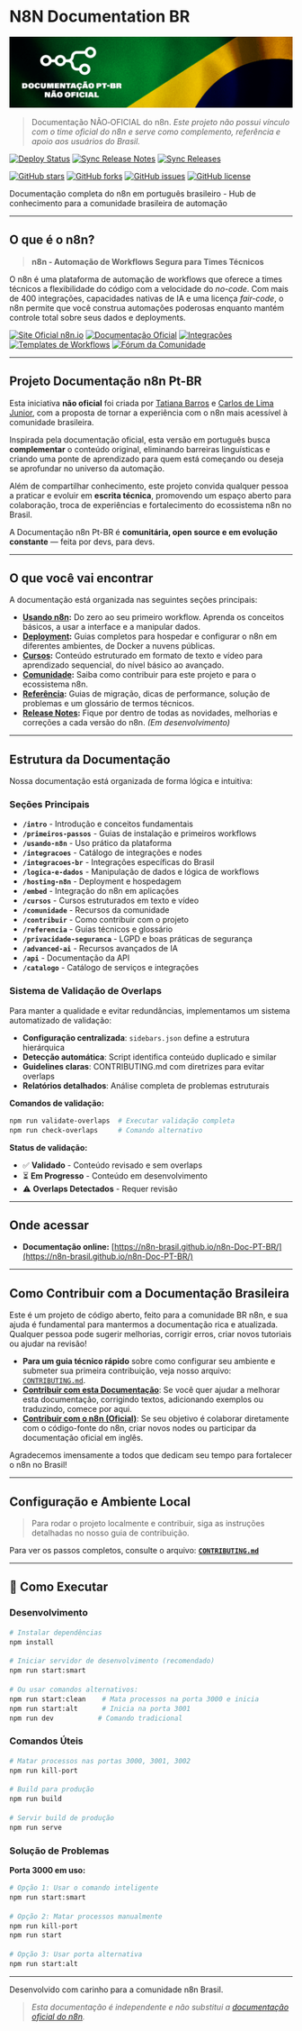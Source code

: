 # N8N Documentation BR

![Banner da Documentação n8n PT-BR - Automação de Workflows em Português](https://raw.githubusercontent.com/n8n-brasil/n8n-Doc-PT-BR/main/static/img/banner_n8n_ptbr.png)

> Documentação NÃO‑OFICIAL do n8n.
> _Este projeto não possui vínculo com o time oficial do n8n e serve como complemento, referência e apoio aos usuários do Brasil._

[![Deploy Status](https://github.com/n8n-brasil/n8n-Doc-PT-BR/workflows/Deploy%20Docusaurus%20to%20GitHub%20Pages/badge.svg)](https://github.com/n8n-brasil/n8n-Doc-PT-BR/actions)
[![Sync Release Notes](https://github.com/n8n-brasil/n8n-Doc-PT-BR/workflows/Sync%20n8n%20Release%20Notes/badge.svg)](https://github.com/n8n-brasil/n8n-Doc-PT-BR/actions)
[![Sync Releases](https://github.com/n8n-brasil/n8n-Doc-PT-BR/workflows/Sync%20n8n%20Official%20Releases/badge.svg)](https://github.com/n8n-brasil/n8n-Doc-PT-BR/actions)

[![GitHub stars](https://img.shields.io/github/stars/n8n-brasil/n8n-Doc-PT-BR?style=social)](https://github.com/n8n-brasil/n8n-Doc-PT-BR/stargazers)
[![GitHub forks](https://img.shields.io/github/forks/n8n-brasil/n8n-Doc-PT-BR?style=social)](https://github.com/n8n-brasil/n8n-Doc-PT-BR/network)
[![GitHub issues](https://img.shields.io/github/issues/n8n-brasil/n8n-Doc-PT-BR)](https://github.com/n8n-brasil/n8n-Doc-PT-BR/issues)
[![GitHub license](https://img.shields.io/github/license/n8n-brasil/n8n-Doc-PT-BR)](https://github.com/n8n-brasil/n8n-Doc-PT-BR/blob/main/LICENSE)

Documentação completa do n8n em português brasileiro - Hub de conhecimento para a comunidade brasileira de automação

---

## O que é o n8n?

> **n8n - Automação de Workflows Segura para Times Técnicos**

O n8n é uma plataforma de automação de workflows que oferece a times técnicos a flexibilidade do código com a velocidade do _no-code_. Com mais de 400 integrações, capacidades nativas de IA e uma licença _fair-code_, o n8n permite que você construa automações poderosas enquanto mantém controle total sobre seus dados e deployments.

[![Site Oficial n8n.io](https://img.shields.io/badge/Site_Oficial-n8n.io-blueviolet?style=for-the-badge)](https://n8n.io)
[![Documentação Oficial](https://img.shields.io/badge/Documentação-Oficial-blue?style=for-the-badge)](https://docs.n8n.io)
[![Integrações](https://img.shields.io/badge/Integrações-400%2B-green?style=for-the-badge)](https://n8n.io/integrations)
[![Templates de Workflows](https://img.shields.io/badge/Templates-Workflows-orange?style=for-the-badge)](https://n8n.io/templates)
[![Fórum da Comunidade](https://img.shields.io/badge/Fórum-Comunidade-ff4a73?style=for-the-badge)](https://community.n8n.io)

---

## Projeto Documentação n8n Pt-BR

Esta iniciativa **não oficial** foi criada por [Tatiana Barros](https://github.com/tatyquebralayout) e [Carlos de Lima Junior](https://github.com/CJBiohacker), com a proposta de tornar a experiência com o n8n mais acessível à comunidade brasileira.

Inspirada pela documentação oficial, esta versão em português busca **complementar** o conteúdo original, eliminando barreiras linguísticas e criando uma ponte de aprendizado para quem está começando ou deseja se aprofundar no universo da automação.

Além de compartilhar conhecimento, este projeto convida qualquer pessoa a praticar e evoluir em **escrita técnica**, promovendo um espaço aberto para colaboração, troca de experiências e fortalecimento do ecossistema n8n no Brasil.

A Documentação n8n Pt-BR é **comunitária, open source e em evolução constante** — feita por devs, para devs.

---

## O que você vai encontrar

A documentação está organizada nas seguintes seções principais:

- **[Usando n8n](/intro):** Do zero ao seu primeiro workflow. Aprenda os conceitos básicos, a usar a interface e a manipular dados.
- **[Deployment](/hosting-n8n/instalacao):** Guias completos para hospedar e configurar o n8n em diferentes ambientes, de Docker a nuvens públicas.
- **[Cursos](/cursos):** Conteúdo estruturado em formato de texto e vídeo para aprendizado sequencial, do nível básico ao avançado.
- **[Comunidade](/contribuir):** Saiba como contribuir para este projeto e para o ecossistema n8n.
- **[Referência](/referencia):** Guias de migração, dicas de performance, solução de problemas e um glossário de termos técnicos.
- **[Release Notes](/release-notes/index):** Fique por dentro de todas as novidades, melhorias e correções a cada versão do n8n. _(Em desenvolvimento)_

---

## Estrutura da Documentação

Nossa documentação está organizada de forma lógica e intuitiva:

### **Seções Principais**

- **`/intro`** - Introdução e conceitos fundamentais
- **`/primeiros-passos`** - Guias de instalação e primeiros workflows
- **`/usando-n8n`** - Uso prático da plataforma
- **`/integracoes`** - Catálogo de integrações e nodes
- **`/integracoes-br`** - Integrações específicas do Brasil
- **`/logica-e-dados`** - Manipulação de dados e lógica de workflows
- **`/hosting-n8n`** - Deployment e hospedagem
- **`/embed`** - Integração do n8n em aplicações
- **`/cursos`** - Cursos estruturados em texto e vídeo
- **`/comunidade`** - Recursos da comunidade
- **`/contribuir`** - Como contribuir com o projeto
- **`/referencia`** - Guias técnicos e glossário
- **`/privacidade-seguranca`** - LGPD e boas práticas de segurança
- **`/advanced-ai`** - Recursos avançados de IA
- **`/api`** - Documentação da API
- **`/catalogo`** - Catálogo de serviços e integrações

### **Sistema de Validação de Overlaps**

Para manter a qualidade e evitar redundâncias, implementamos um sistema automatizado de validação:

- **Configuração centralizada**: `sidebars.json` define a estrutura hierárquica
- **Detecção automática**: Script identifica conteúdo duplicado e similar
- **Guidelines claras**: CONTRIBUTING.md com diretrizes para evitar overlaps
- **Relatórios detalhados**: Análise completa de problemas estruturais

**Comandos de validação:**

```bash
npm run validate-overlaps  # Executar validação completa
npm run check-overlaps     # Comando alternativo
```

**Status de validação:**

- ✅ **Validado** - Conteúdo revisado e sem overlaps
- ⏳ **Em Progresso** - Conteúdo em desenvolvimento
- ⚠️ **Overlaps Detectados** - Requer revisão

---

## Onde acessar

- **Documentação online:**
[https://n8n-brasil.github.io/n8n-Doc-PT-BR/](https://n8n-brasil.github.io/n8n-Doc-PT-BR/)

---

## Como Contribuir com a Documentação Brasileira

Este é um projeto de código aberto, feito para a comunidade BR n8n, e sua ajuda é fundamental para mantermos a documentação rica e atualizada. Qualquer pessoa pode sugerir melhorias, corrigir erros, criar novos tutoriais ou ajudar na revisão!

- **Para um guia técnico rápido** sobre como configurar seu ambiente e submeter sua primeira contribuição, veja nosso arquivo: [`CONTRIBUTING.md`](./CONTRIBUTING.md).
- **[Contribuir com esta Documentação](/docs/contribuir/esta-documentacao/)**: Se você quer ajudar a melhorar esta documentação, corrigindo textos, adicionando exemplos ou traduzindo, comece por aqui.
- **[Contribuir com o n8n (Oficial)](/docs/contribuir/projeto-n8n/)**: Se seu objetivo é colaborar diretamente com o código-fonte do n8n, criar novos nodes ou participar da documentação oficial em inglês.

Agradecemos imensamente a todos que dedicam seu tempo para fortalecer o n8n no Brasil!

---

## Configuração e Ambiente Local

> Para rodar o projeto localmente e contribuir, siga as instruções detalhadas no nosso guia de contribuição.

Para ver os passos completos, consulte o arquivo: **[`CONTRIBUTING.md`](./CONTRIBUTING.md)**

---

## 🚀 Como Executar

### Desenvolvimento

```bash
# Instalar dependências
npm install

# Iniciar servidor de desenvolvimento (recomendado)
npm run start:smart

# Ou usar comandos alternativos:
npm run start:clean    # Mata processos na porta 3000 e inicia
npm run start:alt      # Inicia na porta 3001
npm run dev           # Comando tradicional
```

### Comandos Úteis

```bash
# Matar processos nas portas 3000, 3001, 3002
npm run kill-port

# Build para produção
npm run build

# Servir build de produção
npm run serve
```

### Solução de Problemas

**Porta 3000 em uso:**

```bash
# Opção 1: Usar o comando inteligente
npm run start:smart

# Opção 2: Matar processos manualmente
npm run kill-port
npm run start

# Opção 3: Usar porta alternativa
npm run start:alt
```

---

Desenvolvido com carinho para a comunidade n8n Brasil.

> _Esta documentação é independente e não substitui a [documentação oficial do n8n](https://docs.n8n.io/)._
